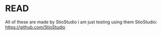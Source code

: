# READ

All of these are made by StioStudio i am just testing using them
StioStudio: https://github.com/StioStudio

